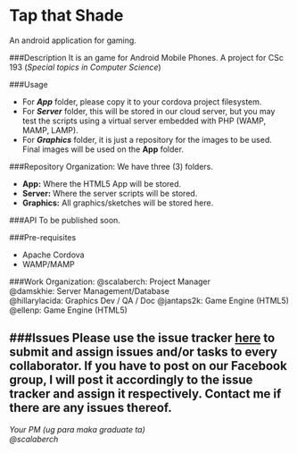 Tap that Shade
========
An android application for gaming.

###Description
It is an game for Android Mobile Phones. 
A project for CSc 193 (*Special topics in Computer Science*)

###Usage
- For ***App*** folder, please copy it to your cordova project filesystem.
- For ***Server*** folder, this will be stored in our cloud server, but you may test the scripts using a virtual server embedded with PHP (WAMP, MAMP, LAMP).
- For ***Graphics*** folder, it is just a repository for the images to be used. Final images will be used on the **App** folder.

###Repository Organization:
We have three (3) folders.
- **App:** Where the HTML5 App will be stored.
- **Server:** Where the server scripts will be stored. 
- **Graphics:** All graphics/sketches will be stored here.

###API
To be published soon.

###Pre-requisites
- Apache Cordova
- WAMP/MAMP

###Work Organization:
@scalaberch: Project Manager  
@damskhie: Server Management/Database  
@hillarylacida: Graphics Dev / QA / Doc
@jantaps2k: Game Engine (HTML5)
@ellenp: Game Engine (HTML5)

###Issues
Please use the issue tracker [here](https://github.com/scalaberch/tapthatshade/issues, "Issue Tracker") to submit and assign issues and/or tasks to every collaborator. If you have to post on our Facebook group, I will post it accordingly to the issue tracker and assign it respectively. Contact me if there are any issues thereof.
---
*Your PM (ug para maka graduate ta)*  
*@scalaberch*
